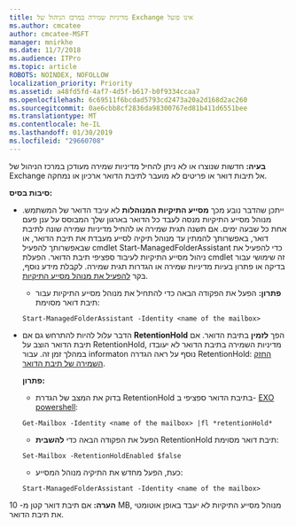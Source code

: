 ```yaml
---
title: מדיניות שמירה במרכז הניהול של Exchange אינו פועל
ms.author: cmcatee
author: cmcatee-MSFT
manager: mnirkhe
ms.date: 11/7/2018
ms.audience: ITPro
ms.topic: article
ROBOTS: NOINDEX, NOFOLLOW
localization_priority: Priority
ms.assetid: a48fd5fd-4af7-4d5f-b617-b0f9334ccaa7
ms.openlocfilehash: 6c69511f6bcdad5793cd2473a20a2d168d2ac260
ms.sourcegitcommit: 0ae6cbb8cf2836da98300767ed81b411d6551bee
ms.translationtype: MT
ms.contentlocale: he-IL
ms.lasthandoff: 01/30/2019
ms.locfileid: "29660708"
---
```

 **בעיה:** חדשות שנוצרו או לא ניתן להחיל מדיניות שמירה מעודכן במרכז הניהול של Exchange אל תיבות דואר או פריטים לא מועבר לתיבת הדואר ארכיון או נמחקה. 
  
 **סיבות בסיס:**
  
- ייתכן שהדבר נובע מכך **מסייע התיקיות המנוהלות** לא עיבד הדואר של המשתמש. מנוהל מסייע התיקיות מנסה לעבד כל הדואר בארגון שלך המבוסס על ענן פעם אחת כל שבעה ימים. אם תשנה תגית שמירה או להחיל מדיניות שמירה שונה לתיבת דואר, באפשרותך להמתין עד מנוהל תיקיה לסייע מעבדת את תיבת הדואר, או שבאפשרותך להפעיל cmdlet Start-ManagedFolderAssistant כדי להפעיל את ניהול מסייע התיקיות לעיבוד ספציפי תיבת הדואר. הפעלת cmdlet זה שימושי עבור בדיקה או פתרון בעיות מדיניות שמירה או הגדרות תגית שמירה. לקבלת מידע נוסף, בקר [להפעיל את מנוהל מסייע התיקיות](https://msdn.microsoft.com/library/gg271153%28v=exchsrvcs.149%29.aspx#managedfolderassist).
    
  - **פתרון:** הפעל את הפקודה הבאה כדי להתחיל את מנוהל מסייע התיקיות עבור תיבת דואר מסוימת: 
    
  ```
  Start-ManagedFolderAssistant -Identity <name of the mailbox>
  ```

- הדבר עלול להיות להתרחש גם אם **RetentionHold** הפך **לזמין** בתיבת הדואר. אם תיבת הדואר הוצב על RetentionHold, מדיניות השמירה בתיבת הדואר לא יעובדו במהלך זמן זה. עבור informaton נוסף על ראה הגדרה RetentionHold: [החזק השמירה של תיבת הדואר](https://docs.microsoft.com/exchange/security-and-compliance/messaging-records-management/mailbox-retention-hold).
    
    **פתרון:**
    
  - בדוק את המצב של הגדרת RetentionHold בתיבת הדואר ספציפי ב- [EXO powershell](https://docs.microsoft.com/powershell/exchange/exchange-online/connect-to-exchange-online-powershell/connect-to-exchange-online-powershell?view=exchange-ps):
    
  ```
  Get-Mailbox -Identity <name of the mailbox> |fl *retentionHold*
  ```

  - הפעל את הפקודה הבאה כדי **להשבית** RetentionHold תיבת דואר מסוימת: 
    
  ```
  Set-Mailbox -RetentionHoldEnabled $false
  ```

  - כעת, הפעל מחדש את התיקיה מנוהל המסייע:
    
  ```
  Start-ManagedFolderAssistant -Identity <name of the mailbox>
  ```

 **הערה:** אם תיבת דואר קטן מ- 10 MB, מנוהל מסייע התיקיות לא יעבד באופן אוטומטי את תיבת הדואר. 
  

